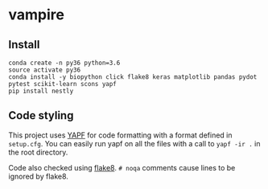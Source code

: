 # vampire

## Install

```
conda create -n py36 python=3.6
source activate py36
conda install -y biopython click flake8 keras matplotlib pandas pydot pytest scikit-learn scons yapf
pip install nestly
```

## Code styling

This project uses [YAPF](https://github.com/google/yapf) for code formatting with a format defined in `setup.cfg`.
You can easily run yapf on all the files with a call to `yapf -ir .` in the root directory.

Code also checked using [flake8](http://flake8.pycqa.org/en/latest/).
`# noqa` comments cause lines to be ignored by flake8.

